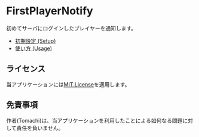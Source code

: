 # FirstPlayerNotify

初めてサーバにログインしたプレイヤーを通知します。

- [初期設定 (Setup)](https://github.com/book000/FirstPlayerNotify/wiki/Setup)
- [使い方 (Usage)](https://github.com/book000/FirstPlayerNotify/wiki/Usage)

## ライセンス

当アプリケーションには[MIT License](https://github.com/book000/MediaConverter/blob/master/LICENSE)を適用します。

## 免責事項

作者(Tomachi)は、当アプリケーションを利用したことによる如何なる問題に対して責任を負いません。
